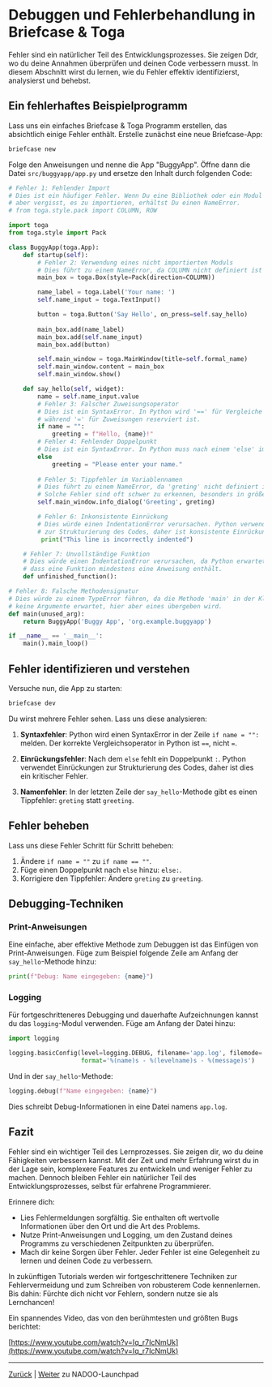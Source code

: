 # Debuggen und Fehlerbehandlung in Briefcase & Toga

Fehler sind ein natürlicher Teil des Entwicklungsprozesses. Sie zeigen Ddr, wo du deine Annahmen überprüfen und deinen Code verbessern musst. In diesem Abschnitt wirst du lernen, wie du Fehler effektiv identifizierst, analysierst und behebst.

## Ein fehlerhaftes Beispielprogramm

Lass uns ein einfaches Briefcase & Toga Programm erstellen, das absichtlich einige Fehler enthält. Erstelle zunächst eine neue Briefcase-App:

```bash
briefcase new
```

Folge den Anweisungen und nenne die App "BuggyApp". Öffne dann die Datei `src/buggyapp/app.py` und ersetze den Inhalt durch folgenden Code:

```python
# Fehler 1: Fehlender Import
# Dies ist ein häufiger Fehler. Wenn Du eine Bibliothek oder ein Modul verwendest, 
# aber vergisst, es zu importieren, erhältst Du einen NameError.
# from toga.style.pack import COLUMN, ROW

import toga
from toga.style import Pack

class BuggyApp(toga.App):
    def startup(self):
        # Fehler 2: Verwendung eines nicht importierten Moduls
        # Dies führt zu einem NameError, da COLUMN nicht definiert ist
        main_box = toga.Box(style=Pack(direction=COLUMN))

        name_label = toga.Label('Your name: ')
        self.name_input = toga.TextInput()

        button = toga.Button('Say Hello', on_press=self.say_hello)
        
        main_box.add(name_label)
        main_box.add(self.name_input)
        main_box.add(button)

        self.main_window = toga.MainWindow(title=self.formal_name)
        self.main_window.content = main_box
        self.main_window.show()

    def say_hello(self, widget):
        name = self.name_input.value
        # Fehler 3: Falscher Zuweisungsoperator
        # Dies ist ein SyntaxError. In Python wird '==' für Vergleiche verwendet, 
        # während '=' für Zuweisungen reserviert ist.
        if name = "":
            greeting = f"Hello, {name}!"
        # Fehler 4: Fehlender Doppelpunkt
        # Dies ist ein SyntaxError. In Python muss nach einem 'else' immer ein ':' folgen.
        else
            greeting = "Please enter your name."
        
        # Fehler 5: Tippfehler im Variablennamen
        # Dies führt zu einem NameError, da 'greting' nicht definiert ist.
        # Solche Fehler sind oft schwer zu erkennen, besonders in größeren Codebasen.
        self.main_window.info_dialog('Greeting', greting)

        # Fehler 6: Inkonsistente Einrückung
        # Dies würde einen IndentationError verursachen. Python verwendet Einrückungen
        # zur Strukturierung des Codes, daher ist konsistente Einrückung entscheidend.
         print("This line is incorrectly indented")

    # Fehler 7: Unvollständige Funktion
    # Dies würde einen IndentationError verursachen, da Python erwartet, 
    # dass eine Funktion mindestens eine Anweisung enthält.
    def unfinished_function():

# Fehler 8: Falsche Methodensignatur
# Dies würde zu einem TypeError führen, da die Methode 'main' in der Klasse 'toga.App'
# keine Argumente erwartet, hier aber eines übergeben wird.
def main(unused_arg):
    return BuggyApp('Buggy App', 'org.example.buggyapp')

if __name__ == '__main__':
    main().main_loop()
```

## Fehler identifizieren und verstehen

Versuche nun, die App zu starten:

```bash
briefcase dev
```

Du wirst mehrere Fehler sehen. Lass uns diese analysieren:

1. **Syntaxfehler**: Python wird einen SyntaxError in der Zeile `if name = "":` melden. Der korrekte Vergleichsoperator in Python ist `==`, nicht `=`.

2. **Einrückungsfehler**: Nach dem `else` fehlt ein Doppelpunkt `:`. Python verwendet Einrückungen zur Strukturierung des Codes, daher ist dies ein kritischer Fehler.

3. **Namenfehler**: In der letzten Zeile der `say_hello`-Methode gibt es einen Tippfehler: `greting` statt `greeting`.

## Fehler beheben

Lass uns diese Fehler Schritt für Schritt beheben:

1. Ändere `if name = ""` zu `if name == ""`.
2. Füge einen Doppelpunkt nach `else` hinzu: `else:`.
3. Korrigiere den Tippfehler: Ändere `greting` zu `greeting`.

## Debugging-Techniken

### Print-Anweisungen

Eine einfache, aber effektive Methode zum Debuggen ist das Einfügen von Print-Anweisungen. Füge zum Beispiel folgende Zeile am Anfang der `say_hello`-Methode hinzu:

```python
print(f"Debug: Name eingegeben: {name}")
```

### Logging

Für fortgeschritteneres Debugging und dauerhafte Aufzeichnungen kannst du das `logging`-Modul verwenden. Füge am Anfang der Datei hinzu:

```python
import logging

logging.basicConfig(level=logging.DEBUG, filename='app.log', filemode='w',
                    format='%(name)s - %(levelname)s - %(message)s')
```

Und in der `say_hello`-Methode:

```python
logging.debug(f"Name eingegeben: {name}")
```

Dies schreibt Debug-Informationen in eine Datei namens `app.log`.

## Fazit

Fehler sind ein wichtiger Teil des Lernprozesses. Sie zeigen dir, wo du deine Fähigkeiten verbessern kannst. Mit der Zeit und mehr Erfahrung wirst du in der Lage sein, komplexere Features zu entwickeln und weniger Fehler zu machen. Dennoch bleiben Fehler ein natürlicher Teil des Entwicklungsprozesses, selbst für erfahrene Programmierer.

Erinnere dich:

- Lies Fehlermeldungen sorgfältig. Sie enthalten oft wertvolle Informationen über den Ort und die Art des Problems.
- Nutze Print-Anweisungen und Logging, um den Zustand deines Programms zu verschiedenen Zeitpunkten zu überprüfen.
- Mach dir keine Sorgen über Fehler. Jeder Fehler ist eine Gelegenheit zu lernen und deinen Code zu verbessern.

In zukünftigen Tutorials werden wir fortgeschrittenere Techniken zur Fehlervermeidung und zum Schreiben von robusterem Code kennenlernen. Bis dahin: Fürchte dich nicht vor Fehlern, sondern nutze sie als Lernchancen!

Ein spannendes Video, das von den berühmtesten und größten Bugs berichtet:

[https://www.youtube.com/watch?v=Iq_r7IcNmUk](https://www.youtube.com/watch?v=Iq_r7IcNmUk)

---

[Zurück](../README.md) | [Weiter](../02-launchpad/README.md) zu NADOO-Launchpad
